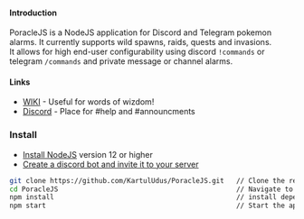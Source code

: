 #### Introduction

PoracleJS is a NodeJS application for Discord and Telegram pokemon alarms. It currently supports wild spawns, raids, quests and invasions.  
It allows for high end-user configurability using discord `!commands` or telegram `/commands` and private message or channel alarms.

#### Links

- [WIKI](https://muckelba.github.io/poracleWiki/) - Useful for words of wizdom!
- [Discord](https://discord.gg/AathPCp) - Place for #help and #announcments

### Install
- [Install NodeJS](https://nodejs.org/en/) version 12 or higher
- [Create a discord bot and invite it to your server](https://muckelba.github.io/poracleWiki/discordbot.html)

```bash
git clone https://github.com/KartulUdus/PoracleJS.git   // Clone the repository
cd PoracleJS                                            // Navigate to the root of the project
npm install                                             // install dependencies
npm start                                               // Start the application

```
